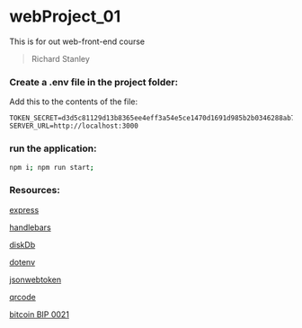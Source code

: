 # webProject_01

This is for out web-front-end course

> Richard Stanley
> 
> 
> 

### Create a .env file in the project folder:

Add this to the contents of the file:
```
TOKEN_SECRET=d3d5c81129d13b8365ee4eff3a54e5ce1470d1691d985b2b0346288ab759135878b33a8d347ebd6e434c3a8a383a2cceea5628b28986cee24e9a593e1fa9024f
SERVER_URL=http://localhost:3000
```

### run the application:

```bash
npm i; npm run start;
```


### Resources:
[express](https://www.npmjs.com/package/express)

[handlebars](https://handlebarsjs.com/guide/#simple-expressions)

[diskDb](https://www.npmjs.com/package/diskdb)

[dotenv](https://www.npmjs.com/package/dotenv)

[jsonwebtoken](https://www.npmjs.com/package/jsonwebtoken)

[qrcode](https://www.npmjs.com/package/qrcode)

[bitcoin BIP 0021](https://en.bitcoin.it/wiki/BIP_0021)

